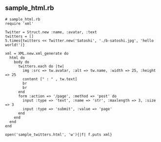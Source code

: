 sample_html.rb
--------------

	# sample_html.rb
	require 'xml'
	
	Twitter = Struct.new :name, :avatar, :text
	twitters = []
	5.times{twitters << Twitter.new('Satoshi', './b-satoshi.jpg', 'hello world!')}
	
	xml = XML.new.xml_generate do
	  html do
	    body do
	      twitters.each do |tw|
	        img :src => tw.avatar, :alt => tw.name, :width => 25, :height => 25
	        content [" : " , tw.text]
	        br
	        br
	      end
	      form :action => '/page', :method => 'post' do
	        input :type => 'text', :name => 'str', :maxlength => 3, :size => 3
	        input :type => 'submit', :value => 'page'
	      end
	    end
	  end
	end
	
	open('sample_twitters.html', 'w'){|f| f.puts xml}
